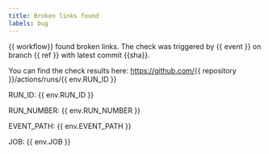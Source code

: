 ```yaml
---
title: Broken links found
labels: bug
---
```

{{ workflow}} found broken links. The check was triggered by {{ event }} on branch {{ ref }} with latest commit {{sha}}.

You can find the check results here: https://github.com/{{ repository }}/actions/runs/{{ env.RUN_ID }}


RUN_ID: {{ env.RUN_ID }}

RUN_NUMBER: {{ env.RUN_NUMBER }}

EVENT_PATH: {{ env.EVENT_PATH }}

JOB: {{ env.JOB }}
